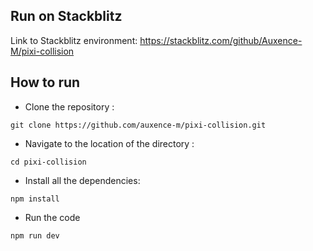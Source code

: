 ## Run on Stackblitz

Link to Stackblitz environment: https://stackblitz.com/github/Auxence-M/pixi-collision

## How to run

- Clone the repository :
```
git clone https://github.com/auxence-m/pixi-collision.git
```

- Navigate to the location of the directory :
```
cd pixi-collision
```

- Install all the dependencies:
```
npm install
```

- Run the code
```
npm run dev
```